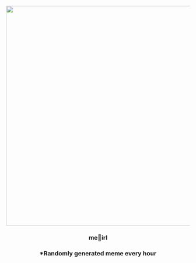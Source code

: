 <p align="center">
        <img src="https://imgur.com/Tj90PGs.jpg" width="600" height="600">
        </p>
        <h3 align="center">me🥜irl</h3>
        <h3 align="center">*Randomly generated meme every hour</h3>
    